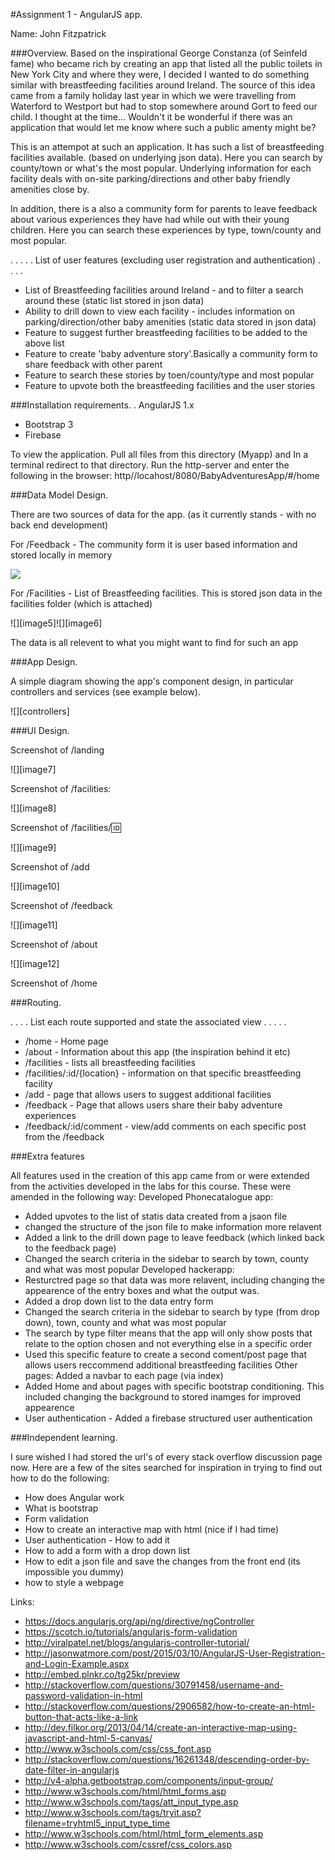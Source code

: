 #Assignment 1 - AngularJS app.

Name: John Fitzpatrick

###Overview.
Based on the inspirational George Constanza (of Seinfeld fame) who became rich by creating an app that listed all the public toilets in New York City and where they were, I decided I wanted to do something similar with breastfeeding facilities around Ireland. The source of this idea came from a family holiday last year in which we were travelling from Waterford to Westport but had to stop somewhere around Gort to feed our child. I thought at the time... Wouldn't it be wonderful if there was an application that would let me know where such a public amenty might be? 

This is an attempot at such an application. It has such a list of breastfeeding facilities available. (based on underlying json data). Here you can search by county/town or what's the most popular. Underlying information for each facility deals with on-site parking/directions and other baby friendly amenities close by.

In addition, there is a also a community form for parents to leave feedback about various experiences they have had while out with their young children. Here you can search these experiences by type, town/county and most popular. 


 . . . . . List of user features (excluding user registration and authentication) . . . . 
 
 + List of Breastfeeding facilities around Ireland - and to filter a search around these (static list stored in json data)
 + Ability to drill down to view each facility - includes information on parking/direction/other baby amenities (static data stored in json data)
 + Feature to suggest further breastfeeding facilities to be added to the above list
 + Feature to create 'baby adventure story'.Basically a community form to share feedback with other parent
 + Feature to search these stories by toen/county/type and most popular
 + Feature to upvote both the breastfeeding facilities and the user stories

###Installation requirements.
. AngularJS 1.x
+ Bootstrap 3
+ Firebase

To view the application. Pull all files from this directory (Myapp) and In a terminal redirect to that directory. Run the http-server and enter the following in the browser: http//locahost/8080/BabyAdventuresApp/#/home 

###Data Model Design.

There are two sources of data for the app. (as it currently stands - with no back end development)

For /Feedback - The community form it is user based information and stored locally in memory

![][image1]

For /Facilities - List of Breastfeeding facilities. This is stored json data in the facilities folder (which is attached) 

![][image5]![][image6]

The data is all relevent to what you might want to find for such an app

###App Design.

A simple diagram showing the app's component design, in particular controllers and services (see example below).

![][controllers]

###UI Design.

Screenshot of /landing

![][image7]

Screenshot of /facilities:

![][image8]

Screenshot of /facilities/:id:

![][image9]

Screenshot of /add

![][image10]

Screenshot of /feedback

![][image11]

Screenshot of /about

![][image12]

Screenshot of /home

###Routing.

. . . . List each route supported and state the associated view . . . . . 
+ /home - Home page
+ /about - Information about this app (the inspiration behind it etc)
+ /facilities - lists all breastfeeding facilities
+ /facilities/:id/{location} - information on that specific breastfeeding facility
+ /add - page that allows users to suggest additional facilities
+ /feedback - Page that allows users share their baby adventure experiences
+ /feedback/:id/comment - view/add comments on each specific post from the /feedback


###Extra features

All features used in the creation of this app came from or were extended from the activities developed in the labs for this course. These were amended in the following way:
Developed Phonecatalogue app:
+ Added upvotes to the list of statis data created from a jsaon file
+ changed the structure of the json file to make information more relavent
+ Added a link to the drill down page to leave feedback (which linked back to the feedback page)
+ Changed the search criteria in the sidebar to search by town, county and what was most popular
Developed hackerapp:
+ Resturctred page so that data was more relavent, including changing the appearence of the entry boxes and what the output was.
+ Added a drop down list to the data entry form
+ Changed the search criteria in the sidebar to search by type (from drop down), town, county and what was most popular
+ The search by type filter means that the app will only show posts that relate to the option chosen and not everything else in a specific order
+ Used this specific feature to create a second coment/post page that allows users reccommend additional breastfeeding facilities
Other pages:
Added a navbar to each page (via index)
+ Added Home and about pages with specific bootstrap conditioning. This included changing the background to stored inamges for improved appearence
+ User authentication - Added a firebase structured user authentication

###Independent learning.

I sure wished I had stored the url's of every stack overflow discussion page now. Here are a few of the sites searched for inspiration in trying to find out how to do the following:
+ How does Angular work
+ What is bootstrap
+ Form validation
+ How to create an interactive map with html (nice if I had time)
+ User authentication - How to add it
+ How to add a form with a drop down list
+ How to edit a json file and save the changes from the front end (its impossible you dummy)
+ how to style a webpage

Links:
+ https://docs.angularjs.org/api/ng/directive/ngController
+ https://scotch.io/tutorials/angularjs-form-validation
+ http://viralpatel.net/blogs/angularjs-controller-tutorial/
+ http://jasonwatmore.com/post/2015/03/10/AngularJS-User-Registration-and-Login-Example.aspx
+ http://embed.plnkr.co/tg25kr/preview
+ http://stackoverflow.com/questions/30791458/username-and-password-validation-in-html
+ http://stackoverflow.com/questions/2906582/how-to-create-an-html-button-that-acts-like-a-link
+ http://dev.filkor.org/2013/04/14/create-an-interactive-map-using-javascript-and-html-5-canvas/
+ http://www.w3schools.com/css/css_font.asp
+ http://stackoverflow.com/questions/16261348/descending-order-by-date-filter-in-angularjs
+ http://v4-alpha.getbootstrap.com/components/input-group/
+ http://www.w3schools.com/html/html_forms.asp
+ http://www.w3schools.com/tags/att_input_type.asp
+ http://www.w3schools.com/tags/tryit.asp?filename=tryhtml5_input_type_time
+ http://www.w3schools.com/html/html_form_elements.asp 
+ http://www.w3schools.com/cssref/css_colors.asp





[image1]: ./model.png
[image2]: ./design.png
[image3]: ./screen.png
